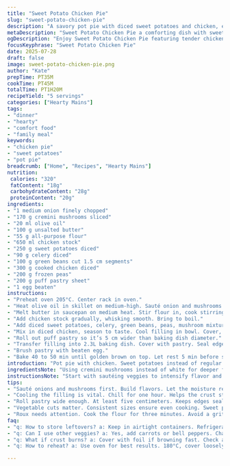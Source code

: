 ```yaml
---
title: "Sweet Potato Chicken Pie"
slug: "sweet-potato-chicken-pie"
description: "A savory pot pie with diced sweet potatoes and chicken, enriched with mushrooms and green beans. Features a flaky puff pastry crust topped with an egg wash for a golden finish. Vegetables simmered in a roux-thickened chicken broth. Slow cook time allows flavors to blend and vegetables to soften. Yields 5 servings, balanced between meat and veggies. Uses olive oil and butter for sautéing and roux base. Oven baked until crust crisps and filling bubbles."
metaDescription: "Sweet Potato Chicken Pie a comforting dish with sweet potatoes, chicken, mushrooms. Flaky crust, hearty filling. Perfect for family dinners."
ogDescription: "Enjoy Sweet Potato Chicken Pie featuring tender chicken, sweet potatoes, and a crispy crust. A delightful twist on the classic pot pie."
focusKeyphrase: "Sweet Potato Chicken Pie"
date: 2025-07-28
draft: false
image: sweet-potato-chicken-pie.png
author: "Kate"
prepTime: PT35M
cookTime: PT45M
totalTime: PT1H20M
recipeYield: "5 servings"
categories: ["Hearty Mains"]
tags:
- "dinner"
- "hearty"
- "comfort food"
- "family meal"
keywords:
- "chicken pie"
- "sweet potatoes"
- "pot pie"
breadcrumb: ["Home", "Recipes", "Hearty Mains"]
nutrition: 
 calories: "320"
 fatContent: "18g"
 carbohydrateContent: "28g"
 proteinContent: "20g"
ingredients:
- "1 medium onion finely chopped"
- "170 g cremini mushrooms sliced"
- "20 ml olive oil"
- "100 g unsalted butter"
- "55 g all-purpose flour"
- "650 ml chicken stock"
- "250 g sweet potatoes diced"
- "90 g celery diced"
- "100 g green beans cut 1.5 cm segments"
- "300 g cooked chicken diced"
- "200 g frozen peas"
- "200 g puff pastry sheet"
- "1 egg beaten"
instructions:
- "Preheat oven 205°C. Center rack in oven."
- "Heat olive oil in skillet on medium-high. Sauté onion and mushrooms until browned. Salt, pepper. Set aside."
- "Melt butter in saucepan on medium heat. Stir flour in, cook stirring 3 min."
- "Add chicken stock gradually, whisking smooth. Bring to boil."
- "Add diced sweet potatoes, celery, green beans, peas, mushroom mixture. Simmer 12 to 17 min till veggies tender. Stir often."
- "Mix in diced chicken, season to taste. Cool filling in bowl. Cover, chill 1 hr."
- "Roll out puff pastry so it’s 5 cm wider than baking dish diameter."
- "Transfer filling into 2.3L baking dish. Cover with pastry. Seal edges by pressing down firmly."
- "Brush pastry with beaten egg."
- "Bake 40 to 50 min until golden brown on top. Let rest 5 min before serving."
introduction: "Pot pie with chicken. Sweet potatoes instead of regular spuds. Mushrooms bring earthiness. Peas add pop of green, sweetness. Slow-simmered filling thickened with roux. Vegetables soft, but hold shape. Puff pastry encases all. Sealed crust bakes crisp, shiny egg wash on top. No nuts, gluten present. A meal that’s warming, hearty. A different take on a classic dish. Chunky bites, layered flavors. Easy to prepare but needs patience. Chill filling before baking makes crust crispier. Great for family dinners, leftovers reheat well. Eat fresh. Let sit so it's not too hot. Winter favorite. Simple ingredients. Staple pantry staples. Think of it as comfort food upgrade."
ingredientsNote: "Using cremini mushrooms instead of white for deeper flavor. Frozen peas swap for green beans to add sweetness and texture difference. Sweet potatoes diced smaller than usual to ensure tenderness aligns with other vegetables. Using butter and olive oil combination provides richness plus slight fruitiness from oil. All-purpose flour for roux; cook longer to avoid raw taste. Chicken stock homemade or good quality store-bought for taste base. Puff pastry chilled helps with working and prevents shrinking during baking. Egg wash gives sheen, golden color on crust. Salt and pepper essential but keep balanced; seasoning adjusted after cooking filling. Vegetable sizes matter for even cooking; cut consistent pieces. Fresh herbs optional if you want a flavor twist but not mandatory."
instructionsNote: "Start with sautéing veggies to intensify flavor and reduce moisture. Mushroom and onion cook separately before adding to achieve caramelization. Make roux carefully; cooking flour long enough avoids gritty texture. Add stock gradually whisking to avoid lumps. Simmer veggies until just tender to maintain bite; overcooking makes mushy filling. Cooling filling chilling before layering keeps pastry crisp, prevents sogginess. Roll pastry slightly oversized for edge seal; pinching edges important. Brush egg wash on pastry to achieve shiny, golden crust. Baking times vary; check after 40 minutes. If top browns too fast, cover loosely with foil. Rest pot pie after baking to settle filling and avoid burns when serving. Serve warm, slice carefully with a sharp knife. Adjust seasoning after cooking filling not before; flavors develop during simmering."
tips:
- "Sauté onions and mushrooms first. Build flavors. Let the moisture reduce. This step enhances taste. Brown the veggies well. Don't rush it."
- "Cooling the filling is vital. Chill for one hour. Helps the crust stay crisp. Avoid sogginess. Let it rest after baking too. Slice warm, not hot."
- "Roll pastry wide enough. At least five centimeters. Keeps edges sealed. Pinch firmly. Prevents leakage. Brush with egg wash. Ensures golden color."
- "Vegetable cuts matter. Consistent sizes ensure even cooking. Sweet potatoes need to be small. Maintains tenderness. Too big means undercooked."
- "Roux needs attention. Cook the flour for three minutes. Avoid a gritty texture. Gradually whisk in stock. Prevents lumps. Smooth filling is key."
faq:
- "q: How to store leftovers? a: Keep in airtight containers. Refrigerate up to three days. For longer, freeze. Wrap well for best results."
- "q: Can I use other veggies? a: Yes, add carrots or bell peppers. Change flavors. Just match cooking times. Softer veggies need less time."
- "q: What if crust burns? a: Cover with foil if browning fast. Check after 40 minutes. Bake until golden. Timing varies by oven."
- "q: How to reheat? a: Use oven for best results. 180°C, cover loosely. Prevents drying out. Microwave works but quality changes."

---
```

